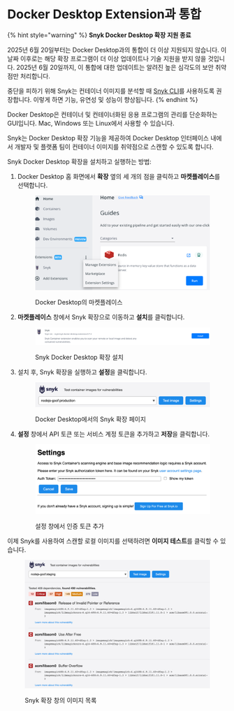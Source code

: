 # Docker Desktop Extension과 통합

{% hint style="warning" %}
**Snyk Docker Desktop 확장 지원 종료**

2025년 6월 20일부터는 Docker Desktop과의 통합이 더 이상 지원되지 않습니다. 이 날짜 이후로는 해당 확장 프로그램이 더 이상 업데이트나 기술 지원을 받지 않을 것입니다. 2025년 6월 20일까지, 이 통합에 대한 업데이트는 알려진 높은 심각도의 보안 취약점만 처리합니다.

중단을 피하기 위해 Snyk는 컨테이너 이미지를 분석할 때 [Snyk CLI](../../../snyk-cli/)를 사용하도록 권장합니다. 이렇게 하면 기능, 유연성 및 성능이 향상됩니다.
{% endhint %}

Docker Desktop은 컨테이너 및 컨테이너화된 응용 프로그램의 관리를 단순화하는 GUI입니다. Mac, Windows 또는 Linux에서 사용할 수 있습니다.

Snyk는 Docker Desktop 확장 기능을 제공하여 Docker Desktop 인터페이스 내에서 개발자 및 플랫폼 팀이 컨테이너 이미지를 취약점으로 스캔할 수 있도록 합니다.

Snyk Docker Desktop 확장을 설치하고 실행하는 방법:

1. Docker Desktop 홈 화면에서 **확장** 옆의 세 개의 점을 클릭하고 **마켓플레이스**를 선택합니다.

    <figure><img src="../../../.gitbook/assets/Docker_Desktop_Marketplace.png" alt=""><figcaption><p>Docker Desktop의 마켓플레이스</p></figcaption></figure>
2. **마켓플레이스** 창에서 Snyk 확장으로 이동하고 **설치**를 클릭합니다.

    <figure><img src="../../../.gitbook/assets/Install_Snyk_Docker_Desktop_Extension (2).png" alt="Snyk Docker Desktop 확장 설치"><figcaption><p>Snyk Docker Desktop 확장 설치</p></figcaption></figure>

&#x20;

3. 설치 후, Snyk 확장을 실행하고 **설정**을 클릭합니다.

    <figure><img src="../../../.gitbook/assets/Snyk_Ext_page_Docker_Deskop.png" alt="Docker Desktop의 설정 버튼"><figcaption><p>Docker Desktop에서의 Snyk 확장 페이지</p></figcaption></figure>
4. **설정** 창에서 API 토큰 또는 서비스 계정 토큰을 추가하고 **저장**을 클릭합니다.

    <figure><img src="../../../.gitbook/assets/Add_token_Docker_Desktop.png" alt="Docker Desktop 설정 페이지의 저장 버튼"><figcaption><p>설정 창에서 인증 토큰 추가</p></figcaption></figure>

이제 Snyk를 사용하여 스캔할 로컬 이미지를 선택하려면 **이미지 테스트**를 클릭할 수 있습니다.

<figure><img src="../../../.gitbook/assets/Images_list_Docker_Desktop.png" alt="Snyk 확장 창의 이미지 목록"><figcaption><p>Snyk 확장 창의 이미지 목록</p></figcaption></figure>